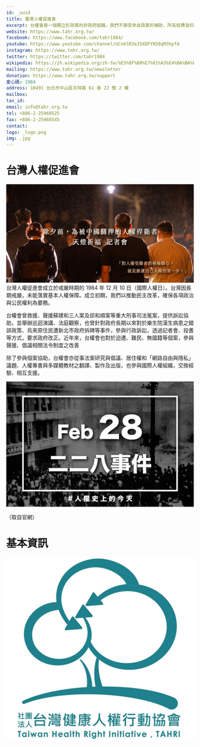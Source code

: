```yaml
---
id: _uuid
title: 臺灣人權促進會
excerpt: 台權會是一個獨立於政黨的非政府組織，我們不接受來自政黨的補助，所有經費皆仰賴民間捐款，尤其是小額捐款。我們相信有大家的支持，才能真正在台灣落實應有的人權價值。我們誠摯邀請您繼續與我們同行。
website: https://www.tahr.org.tw/
facebook: https://www.facebook.com/tahr1984/
youtube: https://www.youtube.com/channel/UCnblR3eJ5XDFYN58qM3hpfA
instagram: https://www.tahr.org.tw/
twitter: https://twitter.com/tahr1984
wikipedia: https://zh.wikipedia.org/zh-tw/%E5%8F%B0%E7%81%A3%E4%BA%BA%E6%AC%8A%E4%BF%83%E9%80%B2%E6%9C%83
mailing: https://www.tahr.org.tw/newsletter
donation: https://www.tahr.org.tw/support
愛心碼: 1984
address: 10491 台北市中山區天祥路 61 巷 22 號 2 樓
mailbox:
tax_id:
email: info@tahr.org.tw
tel: +886-2-25969525
fax: +886-2-25968545
contact:
logo: _logo.png
img: .jpg
---
```


# 台灣人權促進會

![](tahr.org_臺灣人權促進會_pix1.jpg)
台灣人權促進會成立於戒嚴時期的 1984 年 12 月 10 日（國際人權日）。台灣因長期戒嚴，未能落實基本人權保障。成立初期，我們以推動民主改革，確保各項政治與公民權利為要務。

台權會曾救援、聲援蘇建和三人案及邱和順案等重大刑事司法冤案，提供訴訟協助，並舉辦巡迴演講、法庭觀察，也曾針對政府長期以來對於樂生院漢生病患之錯誤政策、烏來原住民遭新北市政府拆碑等事件，參與行政訴訟，透過記者會、投書等方式，要求政府改正。近年來，台權會也對於迫遷、難民、無國籍等個案，參與聲援、倡議相關法令制度之改善

除了參與個案協助，台權會亦從事法案研究與倡議、居住權和「網路自由與隱私」議題、人權專書與多媒體教材之翻譯、製作及出版，也參與國際人權組織，交換經驗、相互支援。

![](tahr.org_臺灣人權促進會_pix2.jpg)

（取自官網）

# 基本資訊

![](tahri.org_臺灣健康人權行動協會_logo.jpg)
